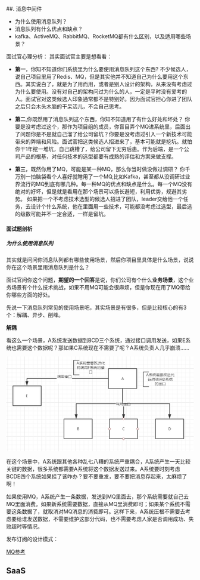 ##. 消息中间件
+ 为什么使用消息队列？
+ 消息队列有什么优点和缺点？
+ kafka、ActiveMQ、RabbitMQ、RocketMQ都有什么区别，以及适用哪些场景？

面试官心理分析：
其实面试官主要是想看看：
+ **第一**，你知不知道你们系统里为什么要使用消息队列这个东西?
  不少候选人，说自己项目里用了Redis、MQ，但是其实他并不知道自己为什么要用这个东西。其实说白了，就是为了用而用，或者是别人设计的架构，从来没有考虑过为什么要使用。没有对自己的架构问过为什么的人，一定是平时没有爱考的人。面试官对这类候选人印象通常都不是特别好。因为面试官担心你进了团队之后只会木头木脑的干呆活儿，不会自己思考。
  
+ **第二**,你既然用了消息队列这个东西，你知不知道用了有什么好处和坏处？
  你要是没考虑过这个，那作为项目组的成员，你盲目弄个MQ进系统里，后面出了问题你是不是就自己溜了给公司留坑？你要是没考虑过引入一个新技术可能带来的弊端和风险。面试官把这类候选人招进来了，基本可能就是挖坑。就怕你干1年挖一堆坑，自己跳槽了，给公司留下无穷后患。作为后端，是一个公司产品的根基，对任何技术的选型都要有成熟的评估和方案来做支撑。

+ **第三**，既然你用了MQ，可能是某一种MQ，那么你当时做没做过调研？
  你千万别一拍脑袋看个人喜好就瞎用了一个MQ,比如Kafka，甚至都从没调研过业界流行的MQ到底有哪几种。每一种MQ的优点和缺点是什么。每一个MQ没有绝对的好坏，但是就是看用在那个场景可以扬长避短，利用优势，规避其劣势。 如果把一个不考虑技术选型的候选人招进了团队，leader交给他一个任务，去设计个什么系统，他在里面用一些技术，可能都没考虑过选型，最后选的级数可能并不一定合适，一样是留坑。
 
#### 面试题剖析

##### 为什么使用消息队列

其实就是问问你消息队列都有哪些使用场景，然后你项目里具体是什么场景，说说你在这个场景里用消息队列是什么？

面试官问你这个问题，**期望的一个回答**是说，你们公司有个什么**业务场景**，这个业务场景有个什么技术挑战，如果不用MQ可能会很麻烦，但是你现在用了MQ带给你哪些方面的好处。

先说一下消息队列常见的使用场景吧，其实场景是有很多，但是比较核心的有3个：解耦、异步、削峰。

**解耦**

看这么一个场景，A系统发送数据到BCD三个系统，通过接口调用发送，如果E系统也需要这个数据呢？那如果C系统现在不需要了呢？A系统负责人几乎崩溃......

![](images/20200301125914.png)

在这个场景中，A系统跟其他各种乱七八糟的系统严重耦合，A系统产生一天比较关键的数据，很多系统都需要A系统将这个数据发送过来。A系统要时刻考虑BCDE四个系统如果挂了该咋办？要不要重发，要不要把消息存起来，太麻烦了啊！

如果使用MQ，A系统产生一条数据，发送到MQ里面去，那个系统需要就自己去MQ里面消费。如果新系统需要数据，直接从MQ里消费即可；如果某个系统不需要这条数据了，就取消对MQ消息的消费即可。这样下来，A系统压根不需要去考虑要给谁发送数据，不需要维护这部分代码，也不需要考虑人家是否调用成功、失败超时等情况。

发布订阅的设计模式：



[MQ参考](https://github.com/doocs/advanced-java/blob/master/docs/high-concurrency/why-mq.md)

## SaaS

